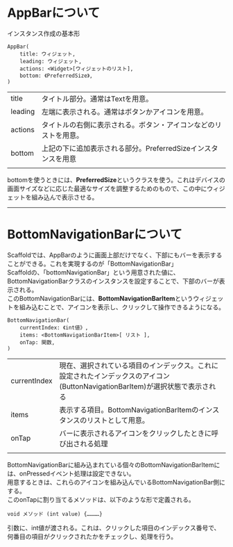 # AppBarについて
インスタンス作成の基本形
```
AppBar(
    title: ウィジェット,
    leading: ウィジェット,
    actions: <Widget>[ウィジェットのリスト],
    bottom: 《PreferredSize》,
)
```
|||
|---|----|
| title | タイトル部分。通常はTextを用意。 |
| leading | 左端に表示される。通常はボタンかアイコンを用意。 |
| actions | タイトルの右側に表示される。ボタン・アイコンなどのリストを用意。 |
| bottom | 上記の下に追加表示される部分。PreferredSizeインスタンスを用意 |
|||

bottomを使うときには、**PreferredSize**というクラスを使う。これはデバイスの画面サイズなどに応じた最適なサイズを調整するためのもので、この中にウィジェットを組み込んで表示させる。  

---
# BottomNavigationBarについて
Scaffoldでは、AppBarのように画面上部だけでなく、下部にもバーを表示することができる。これを実現するのが「BottomNavigationBar」  
Scaffoldの、「bottomNavigationBar」という用意された値に、BottomNavigationBarクラスのインスタンスを設定することで、下部のバーが表示される。  
このBottomNavigationBarには、**BottomNavigationBarItem**というウィジェットを組み込むことで、アイコンを表示し、クリックして操作できるようになる。  
```
BottomNavigationBar(
    currentIndex: 《int値》,
    items: <BottomNavigationBarItem>[ リスト ],
    onTap: 関数,
)
```
|||
|---|---|
| currentIndex | 現在、選択されている項目のインデックス。これに設定されたインデックスのアイコン(ButtonNavigationBarItem)が選択状態で表示される |
| items | 表示する項目。BottomNavigationBarItemのインスタンスのリストとして用意。 |
| onTap | バーに表示されるアイコンをクリックしたときに呼び出される処理 |
|||  

BottomNavigationBarに組み込まれている個々のBottomNavigationBarItemには、onPressedイベント処理は設定できない。  
用意するときは、これらのアイコンを組み込んでいるBottomNavigationBar側にする。  
このonTapに割り当てるメソッドは、以下のような形で定義される。
```
void メソッド (int value) {…………}
```
引数に、int値が渡される。これは、クリックした項目のインデックス番号で、何番目の項目がクリックされたかをチェックし、処理を行う。